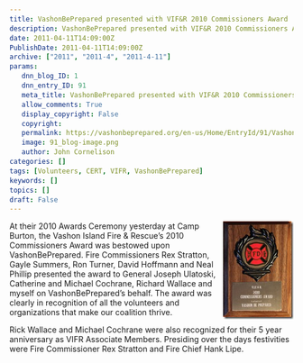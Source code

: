 ```yaml
---
title: VashonBePrepared presented with VIF&R 2010 Commissioners Award
description: VashonBePrepared presented with VIF&R 2010 Commissioners Award
date: 2011-04-11T14:09:00Z
PublishDate: 2011-04-11T14:09:00Z
archive: ["2011", "2011-4", "2011-4-11"]
params:
   dnn_blog_ID: 1
   dnn_entry_ID: 91
   meta_title: VashonBePrepared presented with VIF&R 2010 Commissioners Award
   allow_comments: True
   display_copyright: False
   copyright: 
   permalink: https://vashonbeprepared.org/en-us/Home/EntryId/91/VashonBePrepared-presented-with-VIF-amp-R-2010-Commissioners-Award
   image: 91_blog-image.png
   author: John Cornelison
categories: []
tags: [Volunteers, CERT, VIFR, VashonBePrepared]
keywords: []
topics: []
draft: False
---
```


<p><a href="/images/dnnBlog/1/91/Windows-Live-Writer-VIFR-Commissioners_5F38-ff_1267614c_2.jpg"><img title="" border="0" alt="" align="right" width="125" height="174" style="background-image: none; border-right-width: 0px; margin: 0px 0px 0px 6px; padding-left: 0px; padding-right: 0px; display: inline; float: right; border-top-width: 0px; border-bottom-width: 0px; border-left-width: 0px; padding-top: 0px" src="/images/dnnBlog/1/91/Windows-Live-Writer-VIFR-Commissioners_5F38-ff_1267614c_thumb.jpg" /></a><a target="_blank" href="http://www.VIFR.org"><img align="left" style="display: inline; float: left" alt="" src="http://www.nationaltestingnetwork.com/images/logos/vifr_wa_08.gif" /></a>At their 2010 Awards Ceremony yesterday at Camp Burton, the Vashon Island Fire &amp; Rescue’s 2010 Commissioners Award was bestowed upon VashonBePrepared. Fire Commissioners Rex Stratton, Gayle Summers, Ron Turner, David Hoffmann and Neal Phillip presented the award to General Joseph Ulatoski, Catherine and Michael Cochrane, Richard Wallace and myself on VashonBePrepared’s behalf. The award was clearly in recognition of all the volunteers and organizations that make our coalition thrive.</p>
<p>Rick Wallace and Michael Cochrane were also recognized for their 5 year anniversary as VIFR Associate Members. Presiding over the days festivities were Fire Commissioner Rex Stratton and Fire Chief Hank Lipe.</p>
